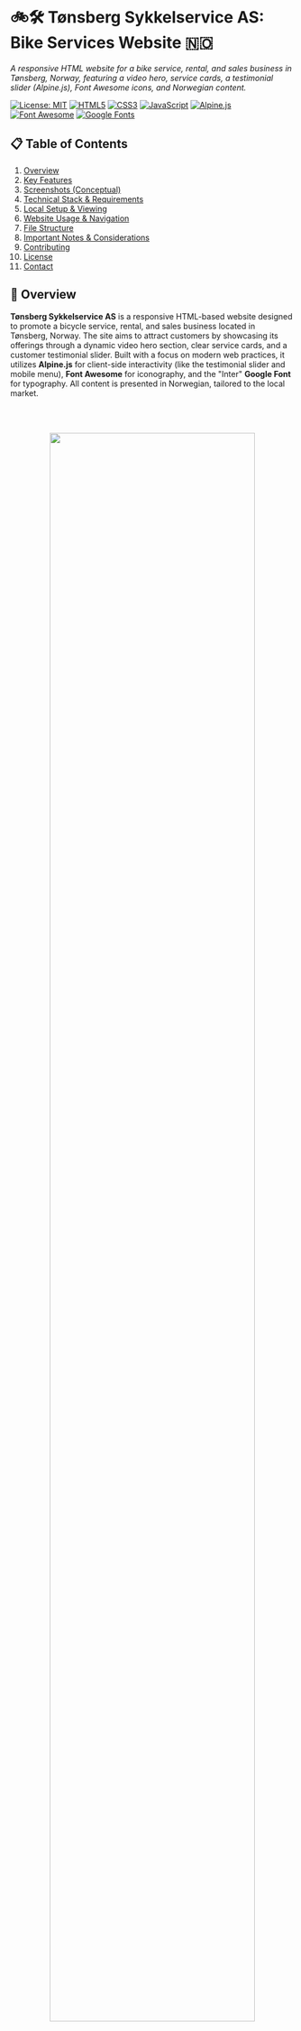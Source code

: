 # 🚲🛠️ Tønsberg Sykkelservice AS: Bike Services Website 🇳🇴
_A responsive HTML website for a bike service, rental, and sales business in Tønsberg, Norway, featuring a video hero, service cards, a testimonial slider (Alpine.js), Font Awesome icons, and Norwegian content._

[![License: MIT](https://img.shields.io/badge/License-MIT-yellow.svg)](https://opensource.org/licenses/MIT)
[![HTML5](https://img.shields.io/badge/HTML5-E34F26.svg?logo=html5&logoColor=white)](https://developer.mozilla.org/en-US/docs/Web/Guide/HTML/HTML5)
[![CSS3](https://img.shields.io/badge/CSS3-1572B6.svg?logo=css3&logoColor=white)](https://developer.mozilla.org/en-US/docs/Web/CSS)
[![JavaScript](https://img.shields.io/badge/JavaScript-ES6%2B-F7DF1E.svg?logo=javascript&logoColor=black)](https://developer.mozilla.org/en-US/docs/Web/JavaScript)
[![Alpine.js](https://img.shields.io/badge/Alpine.js-3.x-77C1D2.svg?logo=alpine.js)](https://alpinejs.dev/)
[![Font Awesome](https://img.shields.io/badge/Font%20Awesome-6.x-528DD7.svg?logo=font-awesome&logoColor=white)](https://fontawesome.com/)
[![Google Fonts](https://img.shields.io/badge/Google%20Fonts-Inter-4285F4.svg?logo=googlefonts)](https://fonts.google.com/specimen/Inter)

## 📋 Table of Contents
1.  [Overview](#-overview)
2.  [Key Features](#-key-features)
3.  [Screenshots (Conceptual)](#-screenshots-conceptual)
4.  [Technical Stack & Requirements](#-technical-stack--requirements)
5.  [Local Setup & Viewing](#️-local-setup--viewing)
6.  [Website Usage & Navigation](#️-website-usage--navigation)
7.  [File Structure](#-file-structure)
8.  [Important Notes & Considerations](#-important-notes--considerations)
9.  [Contributing](#-contributing)
10. [License](#-license)
11. [Contact](#-contact)

## 📄 Overview

**Tønsberg Sykkelservice AS** is a responsive HTML-based website designed to promote a bicycle service, rental, and sales business located in Tønsberg, Norway. The site aims to attract customers by showcasing its offerings through a dynamic video hero section, clear service cards, and a customer testimonial slider. Built with a focus on modern web practices, it utilizes **Alpine.js** for client-side interactivity (like the testimonial slider and mobile menu), **Font Awesome** for iconography, and the "Inter" **Google Font** for typography. All content is presented in Norwegian, tailored to the local market.

<br><br>
<p align="center">
  <img src="screenshots/1.gif" width="85%">
</p>
<p align="center">
  <img src="screenshots/2.gif" width="85%">
</p>
<p align="center">
  <img src="screenshots/3.gif" width="85%">
</p>
<p align="center">
  <img src="screenshots/4.gif" width="85%">
</p>
<p align="center">
  <img src="screenshots/5.gif" width="85%">
</p>
<p align="center">
  <img src="screenshots/6.gif" width="85%">
</p>


## ✨ Key Features

*   📱 **Responsive Design**: Built to adapt seamlessly to various screen sizes (desktops, tablets, mobile phones), likely using CSS flexbox, grid, and media queries within `css/style.css`.
*   🧭 **Mobile-Friendly Navigation**:
    *   A clear navigation menu with links to "Hjem" (Home), "Tjenester" (Services), "Sykler" (Bikes), "Utleie" (Rentals), and "Kontakt" (Contact).
    *   Includes a hamburger button for toggling the menu on smaller screens, likely powered by Alpine.js or custom JavaScript in `js/main.js`.
*   🎬 **Video Hero Section**:
    *   Features an autoplaying background video (`videos/4.mp4`) showcasing cycling or scenes relevant to Tønsberg, creating an engaging first impression.
    *   Includes overlay text and a call-to-action button like "Se våre tjenester" (See our services).
*   🛠️ **Service Cards**:
    *   Clearly presents the core business offerings: Bike Sales ("Salg av sykler"), Rentals ("Sykkelutleie"), and Repairs ("Reparasjon og service").
    *   Each card typically includes a brief description and a link (e.g., "Se vårt utvalg," "Book nå") to a more detailed page or section (currently placeholders).
*   💬 **Testimonial Slider**:
    *   Displays customer reviews or testimonials in a slideshow format.
    *   Navigation for the slider (e.g., previous/next buttons) is powered by **Alpine.js**, allowing users to cycle through different testimonials.
*   🦶 **Comprehensive Footer**:
    *   Contains essential business information: contact details (address, phone, email), opening hours.
    *   Links to social media profiles (using Font Awesome icons).
    *   Navigation links for legal pages (e.g., privacy policy, terms of service - placeholders).
*   ♿ **Accessibility Considerations**:
    *   Employs ARIA (Accessible Rich Internet Applications) labels and semantic HTML elements to improve accessibility for users with disabilities.
*   🔍 **SEO Meta Tags**:
    *   Includes a meta description tag to provide a concise summary for search engines, enhancing visibility.
*   🎨 **Modern Styling & Typography**:
    *   Styled with a custom stylesheet (`css/style.css`).
    *   Utilizes Font Awesome for a wide range of scalable vector icons.
    *   Employs the "Inter" Google Font for clean and modern typography.
*   🇳🇴 **Norwegian Content**: The entire website content and UI text are in Norwegian (`lang="no"`), specifically targeting the Tønsberg locale.

## 🖼️ Screenshots (Conceptual)

_Screenshots of: the website's homepage featuring the video hero, the service cards, the Alpine.js powered testimonial slider in action, the responsive mobile menu, and the footer._

<p align="center">
  <img src="screenshots\1.jpg" width="300"/>
  <img src="screenshots\2.jpg" width="300"/>
  <img src="screenshots\3.jpg" width="300"/>
  <img src="screenshots\4.jpg" width="300"/>
  <img src="screenshots\5.jpg" width="300"/>
  <img src="screenshots\6.jpg" width="300"/>
  <img src="screenshots\7.jpg" width="300"/>
  <img src="screenshots\8.jpg" width="300"/>
  <img src="screenshots\9.jpg" width="300"/>
  <img src="screenshots\10.jpg" width="300"/>
  <img src="screenshots\11.jpg" width="300"/>
  <img src="screenshots\12.jpg" width="300"/>
  <img src="screenshots\14.jpg" width="300"/>
  <img src="screenshots\15.jpg" width="300"/>
  <img src="screenshots\16.jpg" width="300"/>
  <img src="screenshots\17.jpg" width="300"/>
  <img src="screenshots\18.jpg" width="300"/>
  <img src="screenshots\19.jpg" width="300"/>
  <img src="screenshots\20.jpg" width="300"/>
  <img src="screenshots\21.jpg" width="300"/>
  <img src="screenshots\22.jpg" width="300"/>
  <img src="screenshots\23.jpg" width="300"/>
  <img src="screenshots\24.jpg" width="300"/>
  <img src="screenshots\25.jpg" width="300"/>
  <img src="screenshots\26.jpg" width="300"/>
  <img src="screenshots\27.jpg" width="300"/>
  <img src="screenshots\28.jpg" width="300"/>
  <img src="screenshots\29.jpg" width="300"/>
  <img src="screenshots\30.jpg" width="300"/>
  <img src="screenshots\31.jpg" width="300"/>
  <img src="screenshots\32.jpg" width="300"/>
  <img src="screenshots\33.jpg" width="300"/>
</p>


## 🛠️ Technical Stack & Requirements

### Core Technologies:
*   **Structure**: HTML5
*   **Styling**: CSS3 (`css/style.css`)
*   **Interactivity**: JavaScript (ES6+ via `js/main.js`), Alpine.js (v3.x.x via CDN)
*   **Icons**: Font Awesome (v6.x via CDN)
*   **Fonts**: Google Fonts (Inter)

### Requirements:
*   **Web Browser**: Any modern web browser (e.g., Google Chrome, Mozilla Firefox, Safari, Microsoft Edge).
*   **Internet Connection**: **Required** to load external resources:
    *   Font Awesome CDN: `https://cdnjs.cloudflare.com/ajax/libs/font-awesome/6.0.0/css/all.min.css`
    *   Google Fonts (Inter)
    *   Alpine.js CDN: `https://unpkg.com/alpinejs@3.x.x/dist/cdn.min.js`
*   **Local Assets**:
    *   `css/style.css` (main stylesheet)
    *   `js/main.js` (custom JavaScript for additional interactivity)
    *   `videos/4.mp4` (hero section background video)

## ⚙️ Local Setup & Viewing

1.  **Clone or Download the Repository**:
    ```bash
    git clone <repository-url>
    cd <repository-directory>
    ```
    *(Replace `<repository-url>` and `<repository-directory>` with your specific details, or simply download the files into a local folder).*

2.  **Ensure Asset Placement**:
    *   Verify that the `css/` folder contains `style.css`.
    *   Verify that the `js/` folder contains `main.js`.
    *   Verify that the `videos/` folder contains `4.mp4`.
    *   Ensure all paths in `index.html` to these local assets are correct.

3.  **Open in Browser or Host Locally**:
    *   **Directly in Browser**: You can usually open `index.html` directly in your web browser (File > Open File).
    *   **Using a Simple HTTP Server (Recommended for consistent behavior, especially if `js/main.js` involves fetching local resources or has complex pathing)**:
        If you have Python installed, navigate to the project's root directory in your terminal and run:
        ```bash
        python -m http.server 8000
        ```
        Then, open your web browser and go to `http://localhost:8000`.
    *   Alternatively, use any other local web server solution (e.g., Live Server extension in VS Code).

## 💡 Website Usage & Navigation

1.  Open `index.html` in your web browser (ensure an internet connection for CDN-hosted resources like Font Awesome, Google Fonts, and Alpine.js).
2.  **Interface**:
    *   **Navigation Menu**: Click on links like "Hjem," "Tjenester," "Sykler," "Utleie," or "Kontakt" to navigate to (potentially placeholder or section-linked) parts of the site.
    *   **Hero Section**: Observe the autoplaying background video. Click the "Se våre tjenester" button to (presumably) navigate to the services page/section.
    *   **Service Cards**: Browse the cards for bike sales, rentals, and repairs. Click links like "Se vårt utvalg" or "Book nå" to (presumably) go to more detailed pages (currently placeholders).
    *   **Testimonials**: Use the previous/next buttons on the slider to navigate through different customer reviews. This interactivity is powered by Alpine.js.
    *   **Footer**: Access contact information, opening hours, social media links (placeholders), or legal page links (placeholders).
3.  **Actions**:
    *   **Mobile Menu**: On smaller screens, a hamburger button should appear. Click it to toggle the display of the mobile navigation menu (functionality likely handled by Alpine.js or `js/main.js`).
    *   Interact with the testimonial slider.
    *   Click on various links and buttons. Most will be placeholders leading to "#" or non-existent pages until further implemented.

## 🗂️ File Structure

The project is expected to have the following basic file structure:

*   `index.html`: The main HTML file for the homepage, containing all sections like hero, services, testimonials, and footer.
*   `css/` (subfolder):
    *   `style.css`: The primary custom CSS file for styling the layout, responsiveness, and visual elements.
*   `js/` (subfolder):
    *   `main.js`: Custom JavaScript file for additional interactivity (e.g., advanced animations, event listeners beyond Alpine.js capabilities).
*   `videos/` (subfolder):
    *   `4.mp4`: The background video file used in the hero section.
*   `README.md`: This documentation file.

## 📝 Important Notes & Considerations

*   **Norwegian Language**: The entire website content and UI text are in Norwegian (`lang="no"`), tailored for the Tønsberg market.
*   **`js/main.js` Functionality**: The specific interactive features handled by `js/main.js` (beyond what Alpine.js might cover for the slider or mobile menu) are assumed but not detailed. This file needs to be implemented for any custom JavaScript logic.
*   **Video Optimization**: The background video (`videos/4.mp4`) should be optimized for web delivery (e.g., compressed, appropriate format like WebM or MP4 with H.264 codec) to minimize load times and ensure smooth playback.
*   **Placeholder Links**: Many links (e.g., detailed service pages, specific bike/rental pages, social media URLs, legal pages) are currently placeholders. These require corresponding pages to be created or valid URLs to be inserted for full functionality.
*   **Alpine.js Dependency**: The testimonial slider and potentially the mobile menu toggle rely on Alpine.js. Ensure the CDN link is correct and accessible for these features to work.
*   **CORS (Cross-Origin Resource Sharing)**: The note about CORS support is relevant if external resources (beyond standard CDNs like Google Fonts or Font Awesome, which are usually configured for wide access) are fetched via JavaScript, or if the site is hosted on one domain and tries to fetch resources from another. For typical static site hosting with CDN assets, this is usually not an issue.

## 🤝 Contributing

Contributions to **Tønsberg Sykkelservice AS** website are welcome! If you have ideas for:

*   Implementing the placeholder pages and content.
*   Adding more interactive features with Alpine.js or `js/main.js`.
*   Improving CSS styling, responsiveness, or animations.
*   Optimizing the video or other assets for better performance.
*   Enhancing accessibility or SEO.

1.  Fork the repository.
2.  Create a new branch for your feature (`git checkout -b feature/YourBikeServiceEnhancement`).
3.  Make your changes (HTML, CSS, JS, assets).
4.  Commit your changes (`git commit -m 'Feature: Implement YourBikeServiceEnhancement'`).
5.  Push to the branch (`git push origin feature/YourBikeServiceEnhancement`).
6.  Open a Pull Request.

## 📃 License

This project is licensed under the **MIT License**.
(If you have a `LICENSE` file in your repository, refer to it: `See the LICENSE file for details.`)

## 📧 Contact

Project developed by **Adrian Lesniak**.
For questions or feedback, please open an issue on the GitHub repository or contact the repository owner.

---
🚴 _Your premier destination for bike services in Tønsberg!_
